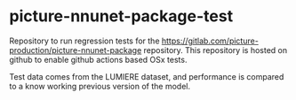 # picture-nnunet-package-test
Repository to run regression tests for the https://gitlab.com/picture-production/picture-nnunet-package repository.
This repository is hosted on github to enable github actions based OSx tests.

Test data comes from the LUMIERE dataset, and performance is compared to a know working previous version of the model.